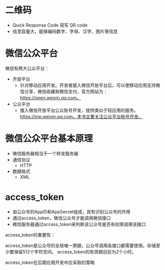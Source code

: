 # 二维码
- Quick Response Code 简写 QR code
- 信息容量大，能够编码数字、字母、汉字、图片等信息

# 微信公众平台
微信有两大公众平台：
- 开放平台
    * 针对移动应用开发。开发者接入微信开放平台后，可以使移动应用支持微信分享、微信收藏和微信支付。官方网站为：https://open.weixin.qq.com。
- 公众平台
    * 接入微信开放平台公众账号开发，提供类似于轻应用的服务。https://mp.weixin.qq.com。本书主要关注公众平台账号开发。

# 微信公众平台基本原理
- 微信服务器相当于一个转发服务器
- 通信协议
    * HTTP
- 数据格式
    * XML


# access_token
- 由公众号的AppID和AppSecret组成，具有识别公众号的作用
- 通过access_token，微信公众号才能调用微信接口
- 微信服务器通过access_token来判断该公众号是否有权限调用该接口

access_token的重要性：

access_token是公众号的全局唯一票据，公众号调用各接口都需要使用。存储至少要保留512个字符空间。
access_token的有效期目前为2个小时。

access_token在后期应用开发中应采取的策略
